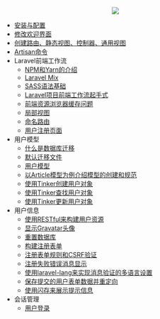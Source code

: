 <p align="center"><img src="https://laravel.com/assets/img/components/logo-laravel.svg"></p>

- [安装与配置](docs/安装与配置.md)
- [修改欢迎界面](docs/修改欢迎界面.md)
- [创建路由、静态视图、控制器、通用视图](docs/创建路由、静态视图、控制器、通用视图.md)
- [Artisan命令](docs/Artisan命令.md)
- Laravel前端工作流
  - [NPM和Yarn的介绍](docs/NPM和Yarn的介绍.md)
  - [Laravel Mix](docs/Laravel%20Mix.md)
  - [SASS语法基础](docs/SASS语法基础.md)
  - [Laravel项目前端工作流起手式](docs/Laravel项目前端工作流起手式.md)
  - [前端资源浏览器缓存问题](docs/前端资源浏览器缓存问题.md)
  - [局部视图](docs/局部视图.md)
  - [命名路由](docs/命名路由.md)
  - [用户注册页面](docs/用户注册页面.md)
- 用户模型
  - [什么是数据库迁移](docs/什么是数据库迁移.md)
  - [默认迁移文件](docs/默认迁移文件.md)
  - [用户模型](docs/用户模型.md)
  - [以Article模型为例介绍模型的创建和规范](docs/以Article模型为例介绍模型的创建和规范.md)
  - [使用Tinker创建用户对象](docs/使用Tinker创建用户对象.md)
  - [使用Tinker查找用户对象](docs/使用Tinker查找用户对象.md)
  - [使用Tinker更新用户对象](docs/使用Tinker更新用户对象.md)
- 用户信息
  - [使用RESTful来构建用户资源](docs/使用RESTful来构建用户资源.md)
  - [显示Gravatar头像](docs/显示Gravatar头像.md)
  - [重置数据库](docs/重置数据库.md)
  - [构建注册表单](docs/构建注册表单.md)
  - [注册表单规则和CSRF验证](docs/注册表单规则和CSRF验证.md)
  - [注册失败错误消息显示](docs/注册失败错误消息显示.md)
  - [使用laravel-lang来实现消息验证的多语言设置](docs/使用laravel-lang来实现消息验证的多语言设置.md)
  - [保存提交的用户表单数据并重定向](docs/保存提交的用户表单数据并重定向.md)
  - [使用闪存来展示提示信息](docs/使用闪存来展示提示信息.md)
- 会话管理
  - [用户登录](docs/用户登录.md)
